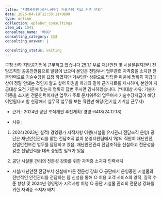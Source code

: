 ```yaml
---
title: '지방공무원(공사.공단) 기술수당 지급 기준 문의'
date: 2025-04-18T12:50:11+0900
type: online
collection: eplabor_consultings
item_id: 1541
consultee_name: '배OO'
consulting_category: 임금
consulting_answer: |
    
consulting_status: waiting
---
```


구청 산하 지방공기업에 근무하고 있습니다 25.1.1 부로 재난안전 및 시설물유지관리 전담조직인 공공안전팀으로 발령이 났으며 본인은 전담부서 업무관련 자격증을 소지한 전문인력으로 기술수당을 요청 하였지만 거부당한 상황으로 답답한 마음에 명확히 지급대상이 정말 안돼는 것인지 알고 싶어 민원을 아래와 같이 근거자료를 제시하며, 본인이 지급대상 요건 기준에 맞는지 명확히 답변 주시면 감사하겠습니다.
(*미대상 사유: 기술자격증을 소지한  전문인력이지만 업무가 주로 문서위주의 업무여서 기술수당지급이 해당이안됨다고 함 현장에서 실무적 업무를 보는 직원만 해당(전기실,기계실 근무자)

* 근거 : 2024년 공단 조직개편 추진계획/ 경영-6418(24.12.18)
- 사유 : 
1. 2024(2023년 실적) 경영평가 지적사항 이행(시설물 유지관리 전담조직 운영)
공단은 재난안전관리를 맡는 전담조직 없이 운영지원팀에서 1명의 직원이 재난안전, 산업안전보건 업무를 담당하고 있음. 재난안전관리 전담조직을 신설하고 전문성을 갖춘 전담인력을 대폭 증원할 필요가 있음

2. 공단 시설물 관리의 전문성 강화를 위한 자격증 소지자 인력배치
- 시설/재난안전 전담부서 신설에 따른 전문성 강화
○ 공단에서 운영중인 시설물의 전반적인 안전관리를 전담하는 팀 신설을 통해
○ 이용 고객 서비스의 양적, 질적 수준 향상 및 2024년 경영평가 지적사항 이행
○ 공단 시설물 관리의 전문성 강화를 위한 자격증 소지자 배치
